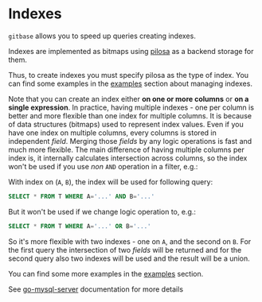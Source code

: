 # Indexes

`gitbase` allows you to speed up queries creating indexes.

Indexes are implemented as bitmaps using [pilosa](https://github.com/pilosa/pilosa) as a backend storage for them.

Thus, to create indexes you must specify pilosa as the type of index. You can find some examples in the [examples](./examples.md#create-an-index-for-columns-on-a-table) section about managing indexes.

Note that you can create an index either **on one or more columns** or **on a single expression**.
In practice, having multiple indexes - one per column is better and more flexible than one index for multiple columns. It is because of data structures (bitmaps) used to represent index values.
Even if you have one index on multiple columns, every columns is stored in independent _field_.
Merging those _fields_ by any logic operations is fast and much more flexible. The main difference of having multiple columns per index is, it internally calculates intersection across columns, so the index won't be used if you use _non_ `AND` operation in a filter, e.g.:

With index on (`A`, `B`), the index will be used for following query:
```sql
SELECT * FROM T WHERE A='...' AND B='...'
```
But it won't be used if we change logic operation to, e.g.:
```sql
SELECT * FROM T WHERE A='...' OR B='...'
```

So it's more flexible with two indexes - one on `A`, and the second on `B`.
For the first query the intersection of two _fields_ will be returned
and for the second query also two indexes will be used and the result will be a union.

You can find some more examples in the [examples](./examples.md#create-an-index-for-columns-on-a-table) section.

See [go-mysql-server](https://github.com/src-d/go-mysql-server/tree/31ad0f968a8823de219f1db70e2b4890f06ff48b#indexes) documentation for more details
